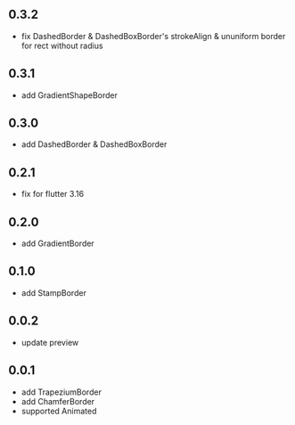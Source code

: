 ## 0.3.2
* fix DashedBorder & DashedBoxBorder's strokeAlign & ununiform border for rect without radius

## 0.3.1
* add GradientShapeBorder

## 0.3.0
* add DashedBorder & DashedBoxBorder

## 0.2.1
* fix for flutter 3.16

## 0.2.0
* add GradientBorder

## 0.1.0
* add StampBorder

## 0.0.2
* update preview

## 0.0.1

* add TrapeziumBorder
* add ChamferBorder
* supported Animated
